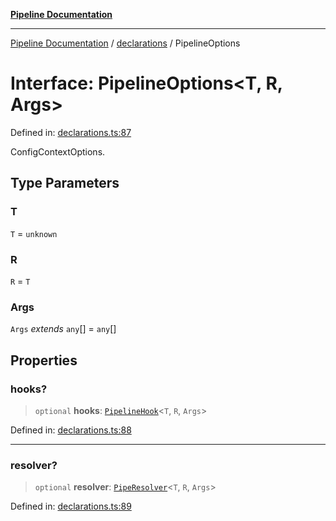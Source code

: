 [**Pipeline Documentation**](../../README.md)

***

[Pipeline Documentation](../../README.md) / [declarations](../README.md) / PipelineOptions

# Interface: PipelineOptions\<T, R, Args\>

Defined in: [declarations.ts:87](https://github.com/stonemjs/pipeline/blob/4373463e5220be8ed997c5e4b7e1c704715db014/src/declarations.ts#L87)

ConfigContextOptions.

## Type Parameters

### T

`T` = `unknown`

### R

`R` = `T`

### Args

`Args` *extends* `any`[] = `any`[]

## Properties

### hooks?

> `optional` **hooks**: [`PipelineHook`](../type-aliases/PipelineHook.md)\<`T`, `R`, `Args`\>

Defined in: [declarations.ts:88](https://github.com/stonemjs/pipeline/blob/4373463e5220be8ed997c5e4b7e1c704715db014/src/declarations.ts#L88)

***

### resolver?

> `optional` **resolver**: [`PipeResolver`](../type-aliases/PipeResolver.md)\<`T`, `R`, `Args`\>

Defined in: [declarations.ts:89](https://github.com/stonemjs/pipeline/blob/4373463e5220be8ed997c5e4b7e1c704715db014/src/declarations.ts#L89)

